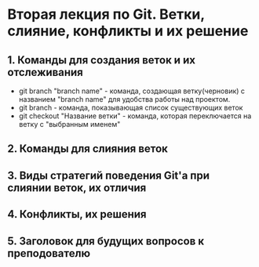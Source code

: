 # Вторая лекция по Git. Ветки, слияние, конфликты и их решение
## 1. Команды для создания веток и их отслеживания
- git branch "branch name" - команда, создающая ветку(черновик) с названием "branch name" для удобства работы над проектом. 
- git branch - команда, показывающая список существующих веток
- git checkout "Название ветки" - команда, которая переключается на ветку с "выбранным именем"
## 2. Команды для слияния веток 
## 3. Виды стратегий поведения Git'a при слиянии веток, их отличия
## 4. Конфликты, их решения
## 5. Заголовок для будущих вопросов к преподователю
